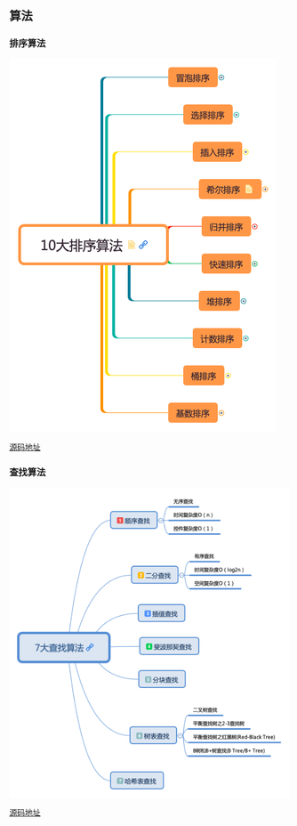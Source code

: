 ## 算法

### 排序算法

![](https://github.com/BrooksWon/Blogs/blob/master/algorithm/10%E5%A4%A7%E6%8E%92%E5%BA%8F%E7%AE%97%E6%B3%95/10%E5%A4%A7%E6%8E%92%E5%BA%8F%E7%AE%97%E6%B3%95.png)

[源码地址](https://github.com/BrooksWon/Blogs/tree/master/algorithm/10%E5%A4%A7%E6%8E%92%E5%BA%8F%E7%AE%97%E6%B3%95)

### 查找算法

![](https://github.com/BrooksWon/Blogs/blob/master/algorithm/%E4%B8%83%E5%A4%A7%E6%9F%A5%E6%89%BE%E7%AE%97%E6%B3%95/7%E5%A4%A7%E6%9F%A5%E6%89%BE%E7%AE%97%E6%B3%95.png)

[源码地址](https://github.com/BrooksWon/Blogs/tree/master/algorithm/%E4%B8%83%E5%A4%A7%E6%9F%A5%E6%89%BE%E7%AE%97%E6%B3%95)

